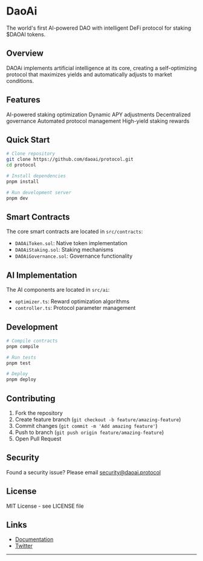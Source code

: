 # DaoAi

The world's first AI-powered DAO with intelligent DeFi protocol for staking $DAOAI tokens.

## Overview

DAOAi implements artificial intelligence at its core, creating a self-optimizing protocol that maximizes yields and automatically adjusts to market conditions.

## Features

AI-powered staking optimization
Dynamic APY adjustments
Decentralized governance
Automated protocol management
High-yield staking rewards

## Quick Start

```bash
# Clone repository
git clone https://github.com/daoai/protocol.git
cd protocol

# Install dependencies
pnpm install

# Run development server
pnpm dev
```

## Smart Contracts

The core smart contracts are located in `src/contracts`:

- `DAOAiToken.sol`: Native token implementation
- `DAOAiStaking.sol`: Staking mechanisms
- `DAOAiGovernance.sol`: Governance functionality

## AI Implementation

The AI components are located in `src/ai`:

- `optimizer.ts`: Reward optimization algorithms
- `controller.ts`: Protocol parameter management

## Development

```bash
# Compile contracts
pnpm compile

# Run tests
pnpm test

# Deploy
pnpm deploy
```

## Contributing

1. Fork the repository
2. Create feature branch (`git checkout -b feature/amazing-feature`)
3. Commit changes (`git commit -m 'Add amazing feature'`)
4. Push to branch (`git push origin feature/amazing-feature`)
5. Open Pull Request

## Security

Found a security issue? Please email security@daoai.protocol

## License

MIT License - see LICENSE file

## Links

- [Documentation](https://decentralized-ai-organization.gitbook.io/decentralized-ai-organization/)
- [Twitter](https://x.com/DecantralizedAi)

---
